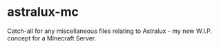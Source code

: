 # astralux-mc
Catch-all for any miscellaneous files relating to Astralux - my new W.I.P. concept for a Minecraft Server.
